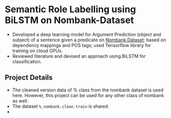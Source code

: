 # Semantic Role Labelling using BiLSTM on Nombank-Dataset
- Developed a deep learning model for Argument Prediction (object and subject) of a sentence given a predicate on [Nombank Dataset](https://nlp.cs.nyu.edu/meyers/NomBank.html); based on dependency mappings and POS tags; used Tensorflow library for training on cloud GPUs.
- Reviewed literature and devised an approach using BiLSTM for classification.

## Project Details
- The cleaned version data of % class from the nombank dataset is used here. However, this project can be used for any other class of nombank as well.
- The dataset `%_nombank.clean.train` is shared.
- 
